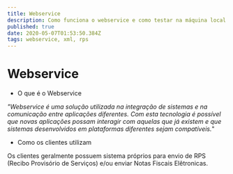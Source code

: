 ```yaml
---
title: Webservice
description: Como funciona o webservice e como testar na máquina local
published: true
date: 2020-05-07T01:53:50.384Z
tags: webservice, xml, rps
---
```


# Webservice

*  O que é o Webservice

*"Webservice é uma solução utilizada na integração de sistemas e na comunicação entre aplicações diferentes. Com esta tecnologia é possível que novas aplicações possam interagir com aquelas que já existem e que sistemas desenvolvidos em plataformas diferentes sejam compatíveis.*" 

* Como os clientes utilizam

Os clientes geralmente possuem sistema próprios para envio de RPS (Recibo Provisório de Serviços) e/ou enviar Notas Fiscais Elêtronicas.